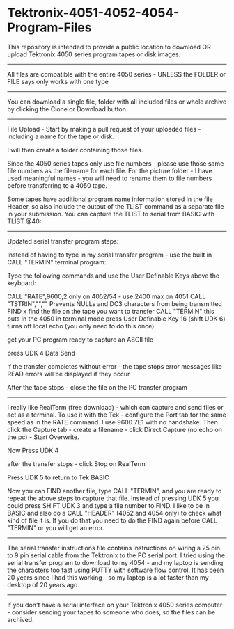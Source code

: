 # Tektronix-4051-4052-4054-Program-Files

This repository is intended to provide a public location to download OR upload Tektronix 4050 series program tapes or disk images.
*********
All files are compatible with the entire 4050 series - UNLESS the FOLDER or FILE says only works with one type
***********
You can download a single file, folder with all included files or whole archive by clicking the Clone or Download button.
*******************************

File Upload - Start by making a pull request of your uploaded files - including a name for the tape or disk.

I will then create a folder containing those files.

Since the 4050 series tapes only use file numbers - please use those same file numbers as the filename for each file.
For the picture folder - I have used meaningful names - you will need to rename them to file numbers before transferring to a 4050 tape.

Some tapes have additional program name information stored in the file Header, so also include the output of the TLIST command as a separate file in your submission.  You can capture the TLIST to serial from BASIC with TLIST @40:
*****
Updated serial transfer program steps:

Instead of having to type in my serial transfer program - use the built in CALL "TERMIN" terminal program:

Type the following commands and use the User Definable Keys above the keyboard:

CALL "RATE",9600,2                          only on 4052/54 - use 2400 max on 4051
CALL "TSTRIN","",""                         Prevents NULLs and DC3 characters from being transmitted
FIND x                                      find the file on the tape you want to transfer
CALL "TERMIN"                               this puts in the 4050 in terminal mode
press User Definable Key 16 (shift UDK 6)   turns off local echo (you only need to do this once)

get your PC program ready to capture an ASCII file

press UDK 4 Data Send

if the transfer completes without error - the tape stops
error messages like READ errors will be displayed if they occur

After the tape stops - close the file on the PC transfer program

****
I really like RealTerm (free download) - which can capture and send files or act as a terminal. To use it with the Tek - configure the Port tab for the same speed as in the RATE command. I use 9600 7E1 with no handshake. Then click the Capture tab - create a filename - click Direct Capture (no echo on the pc) - Start Overwrite.

Now Press UDK 4

after the transfer stops - click Stop on RealTerm

Press UDK 5 to return to Tek BASIC

Now you can FIND another file, type CALL "TERMIN", and you are ready to repeat the above steps to capture that file.  Instead of pressing UDK 5 you could press SHIFT UDK 3 and type a file number to FIND.  I like to be in BASIC and also do a CALL "HEADER" (4052 and 4054 only) to check what kind of file it is.  If you do that you need to do the FIND again before CALL "TERMIN" or you will get an error.

*****
The serial transfer instructions file contains instructions on wiring a 25 pin to 9 pin serial cable from the Tektronix to the PC serial port.  I tried using the serial transfer program to download to my 4054 - and my laptop is sending the characters too fast using PUTTY with software flow control.  It has been 20 years since I had this working - so my laptop is a lot faster than my desktop of 20 years ago.

******
If you don't have a serial interface on your Tektronix 4050 series computer - consider sending your tapes to someone who does, so the files can be archived.
